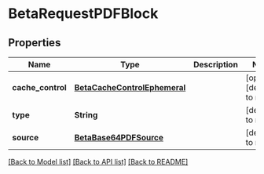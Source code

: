# BetaRequestPDFBlock
## Properties

| Name | Type | Description | Notes |
|------------ | ------------- | ------------- | -------------|
| **cache\_control** | [**BetaCacheControlEphemeral**](BetaCacheControlEphemeral.md) |  | [optional] [default to null] |
| **type** | **String** |  | [default to null] |
| **source** | [**BetaBase64PDFSource**](BetaBase64PDFSource.md) |  | [default to null] |

[[Back to Model list]](../README.md#documentation-for-models) [[Back to API list]](../README.md#documentation-for-api-endpoints) [[Back to README]](../README.md)

